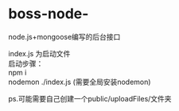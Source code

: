 # boss-node-
node.js+mongoose编写的后台接口
  
index.js 为启动文件  
启动步骤：  
npm i  
nodemon ./index.js (需要全局安装nodemon)
  
  
ps.可能需要自己创建一个public/uploadFiles/文件夹